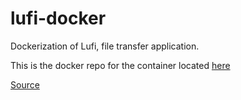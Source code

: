 # lufi-docker
Dockerization of Lufi, file transfer application.

This is the docker repo for the container located [here](https://hub.docker.com/r/borekon/lufi)

[Source](https://framagit.org/fiat-tux/hat-softwares/lufi)
